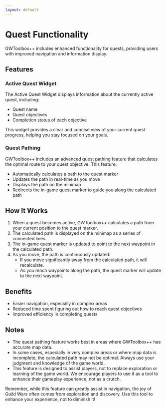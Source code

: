 ```yaml
---
layout: default
---
```


# Quest Functionality

GWToolbox++ includes enhanced functionality for quests, providing users with improved navigation and information display.

## Features

### Active Quest Widget

The Active Quest Widget displays information about the currently active quest, including:

- Quest name
- Quest objectives
- Completion status of each objective

This widget provides a clear and concise view of your current quest progress, helping you stay focused on your goals.

### Quest Pathing

GWToolbox++ includes an advanced quest pathing feature that calculates the optimal route to your quest objective. This feature:

- Automatically calculates a path to the quest marker
- Updates the path in real-time as you move
- Displays the path on the minimap
- Redirects the in-game quest marker to guide you along the calculated path

## How It Works

1. When a quest becomes active, GWToolbox++ calculates a path from your current position to the quest marker.
2. The calculated path is displayed on the minimap as a series of connected lines.
3. The in-game quest marker is updated to point to the next waypoint in the calculated path.
4. As you move, the path is continuously updated:
   - If you move significantly away from the calculated path, it will recalculate.
   - As you reach waypoints along the path, the quest marker will update to the next waypoint.

## Benefits

- Easier navigation, especially in complex areas
- Reduced time spent figuring out how to reach quest objectives
- Improved efficiency in completing quests

## Notes

- The quest pathing feature works best in areas where GWToolbox++ has accurate map data.
- In some cases, especially in very complex areas or where map data is incomplete, the calculated path may not be optimal. Always use your judgment and knowledge of the game world.
- This feature is designed to assist players, not to replace exploration or learning of the game world. We encourage players to use it as a tool to enhance their gameplay experience, not as a crutch.

Remember, while this feature can greatly assist in navigation, the joy of Guild Wars often comes from exploration and discovery. Use this tool to enhance your experience, not to diminish it!
